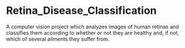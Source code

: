 # Retina_Disease_Classification
A computer vision project which analyzes images of human retinas and classifies them according to whether or not they are healthy and, if not, which of several ailments they suffer from.
